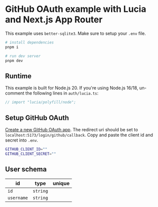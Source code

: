 # GitHub OAuth example with Lucia and Next.js App Router

This example uses `better-sqlite3`. Make sure to setup your `.env` file.

```bash
# install dependencies
pnpm i

# run dev server
pnpm dev
```

## Runtime

This example is built for Node.js 20. If you're using Node.js 16/18, un-comment the following lines in `auth/lucia.ts`:

```ts
// import "lucia/polyfill/node";
```

## Setup GitHub OAuth

[Create a new GitHub OAuth app](https://docs.github.com/en/apps/oauth-apps/building-oauth-apps/creating-an-oauth-app). The redirect uri should be set to `localhost:5173/login/github/callback`. Copy and paste the client id and secret into `.env`.

```bash
GITHUB_CLIENT_ID=""
GITHUB_CLIENT_SECRET=""
```

## User schema

| id                | type     | unique |
| ----------------- | -------- | :----: |
| `id`              | `string` |        |
| `username` | `string` |        |
